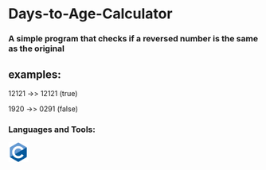 # Days-to-Age-Calculator

<h3 align="left">A simple program that checks if a reversed number is the same as the original</h3>

<h2><strong>examples:</strong></h2>
<p>12121 ->> 12121 (true)</p>
1920 ->> 0291 (false)

<h3 align="left">Languages and Tools:</h3>
<p align="left"> <a href="https://www.cprogramming.com/" target="_blank" rel="noreferrer"> <img src="https://raw.githubusercontent.com/devicons/devicon/master/icons/c/c-original.svg" alt="c" width="40" height="40"/> </a> </p>
